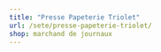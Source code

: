 ```yaml
---
title: "Presse Papeterie Triolet"
url: /sete/presse-papeterie-triolet/
shop: marchand de journaux
---
```

